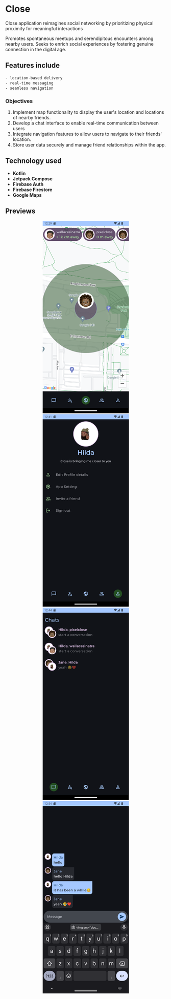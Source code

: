 # Close

Close application reimagines social networking by prioritizing physical proximity for meaningful interactions

Promotes spontaneous meetups and serendipitous encounters among nearby users.
Seeks to enrich social experiences by fostering genuine connection in the digital age.

## Features include

    - location-based delivery
    - real-time messaging
    - seamless navigation

### Objectives

1. Implement map functionality to display the user's location and locations of nearby friends.
2. Develop a chat interface to enable real-time communication between users
3. Integrate navigation features to allow users to navigate to their friends' location.
4. Store user data securely and manage friend relationships within the app.

## Technology used

- **Kotlin**
- **Jetpack Compose**
- **Firebase Auth**
- **Firebase Firestore**
- **Google Maps**

## Previews

<div align="center">
    <img src="docs/previews/mapview.png" alt="map view" width="270">
    <img src="docs/previews/profileView.png" alt="profile view" width="270">
    <img src="docs/previews/ChatsListView.png" alt="chats list view" width="270">
    <img src="docs/previews/singleRoomView.png" alt="single chat room" width="270">
</div>
